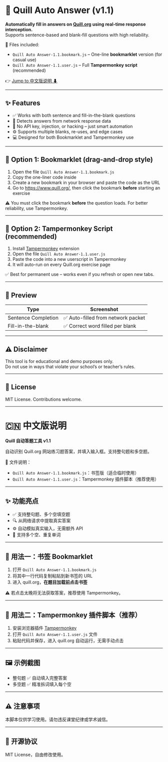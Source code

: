 # 📝 Quill Auto Answer (v1.1)

**Automatically fill in answers on [Quill.org](https://www.quill.org/) using real-time response interception.**  
Supports sentence-based and blank-fill questions with high reliability.

📁 Files included:
- `Quill Auto Answer-1.1.bookmark.js` – One-line **bookmarklet** version (for casual use)
- `Quill Auto Answer-1.1.user.js` – Full **Tampermonkey script** (recommended)

👉 [Jump to 中文版说明 ⬇](#中文版说明)

---

## ✨ Features

- ✅ Works with both sentence and fill-in-the-blank questions
- 🧠 Detects answers from network response data
- 🚀 No API key, injection, or hacking – just smart automation
- ⚙️ Supports multiple blanks, re-uses, and edge cases
- 💻 Designed for both Bookmarklet and Tampermonkey use

---

## 🔧 Option 1: Bookmarklet (drag-and-drop style)

1. Open the file `Quill Auto Answer-1.1.bookmark.js`
2. Copy the one-liner code inside
3. Create a new bookmark in your browser and paste the code as the URL
4. Go to https://www.quill.org/, then click the bookmark **before** starting an exercise

⚠️ You must click the bookmark **before** the question loads. For better reliability, use Tampermonkey.

---

## 🧩 Option 2: Tampermonkey Script (recommended)

1. Install [Tampermonkey](https://tampermonkey.net) extension
2. Open the file `Quill Auto Answer-1.1.user.js`
3. Paste the code into a new userscript in Tampermonkey
4. It will auto-run on every Quill.org exercise page

✅ Best for permanent use – works even if you refresh or open new tabs.

---

## 📸 Preview

| Type               | Screenshot                        |
|--------------------|-----------------------------------|
| Sentence Completion | ✅ Auto-filled from network packet |
| Fill-in-the-blank   | ✅ Correct word filled per blank   |

---

## ⚠️ Disclaimer

This tool is for educational and demo purposes only.  
Do not use in ways that violate your school’s or teacher’s rules.

---

## 📜 License

MIT License. Contributions welcome.

---

# 🇨🇳 中文版说明

**Quill 自动答题工具 v1.1**

自动识别 Quill.org 网站练习题答案，并填入输入框。支持整句题和多空题。

📁 文件说明：
- `Quill Auto Answer-1.1.bookmark.js`：书签版（适合临时使用）
- `Quill Auto Answer-1.1.user.js`：Tampermonkey 插件脚本（推荐使用）

---

## ✨ 功能亮点

- ✅ 支持整句题、多个空填空题
- 🔍 从网络请求中提取真实答案
- ⚙️ 自动模拟真实输入，无需额外 API
- 🔁 支持多个空、重复单词

---

## 🔧 用法一：书签 Bookmarklet

1. 打开 `Quill Auto Answer-1.1.bookmark.js`
2. 将其中一行代码复制粘贴到新书签的 URL
3. 进入 quill.org，**在题目加载前点击书签**

⚠️ 若点击太晚将无法获取答案，推荐使用 Tampermonkey。

---

## 🧩 用法二：Tampermonkey 插件脚本（推荐）

1. 安装浏览器插件 [Tampermonkey](https://tampermonkey.net)
2. 打开 `Quill Auto Answer-1.1.user.js` 文件
3. 粘贴代码并保存，进入 quill.org 自动运行，无需手动点击

---

## 🖼️ 示例截图

- 整句题 ✅ 自动填入完整答案
- 多空题 ✅ 精准拆词填入每个空

---

## ⚠️ 注意事项

本脚本仅供学习使用。请勿违反课堂纪律或学术诚信。

---

## 📜 开源协议

MIT License，自由修改使用。
